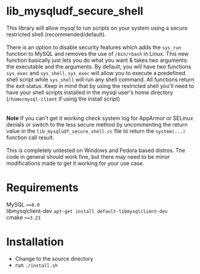 # lib_mysqludf_secure_shell

This library will allow mysql to run scripts on your system using a secure restricted shell (recommended/default).<br><br>
There is an option to disable security features which adds the `sys_run` function to MySQL and removes the use of `/bin/rbash` in Linux. This new function basically just lets you do what you want & takes two arguments: the executable and the arguments. By default, you will have two functions `sys_exec` and `sys_shell`. `sys_exec` will allow you to execute a predefined shell script while `sys_shell` will run any shell command. All functions return the exit status. Keep in mind that by using the restricted shell you'll need to have your shell scripts installed in the mysql user's home directory (`/home/mysql-client` if using the install script) <br><br>  
<strong>Note</strong> If you can't get it working check system log for AppArmor or SELinux denials or switch to the less secure method by uncommenting the return value in the `lib_mysqludf_secure_shell.cc` file to return the `system(...)` function call result.<br><br>
This is completely untested on Windows and Fedora based distros. The code in general should work fine, but there may need to be minor modifications made to get it working for your use case.

# Requirements
MySQL `>=8.0`<br>
libmysqlclient-dev `apt-get install default-libmysqlclient-dev`<br>
cmake `>=3.21`<br>


# Installation
 - Change to the source directory
 - run `./install.sh`
